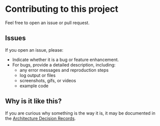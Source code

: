# Contributing to this project

Feel free to open an issue or pull request.

## Issues

If you open an issue, please:

- Indicate whether it is a bug or feature enhancement.
- For bugs, provide a detailed description, including:
  - any error messages and reproduction steps
  - log output or files
  - screenshots, gifs, or videos
  - example code

## Why is it like this?

If you are curious why something is the way it is, it may be documented in the [Architecture Decision Records](/docs/ArchitectureDecisionRecords/ArchitectureDecisionRecords.md).

